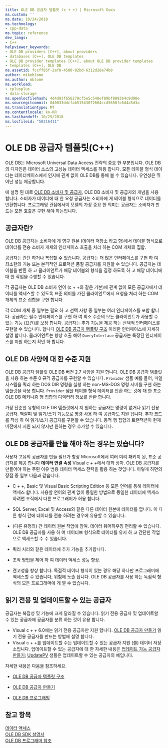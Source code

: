 ```yaml
---
title: OLE DB 공급자 템플릿 (c + +) | Microsoft Docs
ms.custom: ''
ms.date: 10/24/2018
ms.technology:
- cpp-data
ms.topic: reference
dev_langs:
- C++
helpviewer_keywords:
- OLE DB providers [C++], about providers
- databases [C++], OLE DB templates
- OLE DB provider templates [C++], about OLE DB provider templates
- templates [C++], OLE DB
ms.assetid: fccff85f-2af8-4500-82bd-6312d28a74b8
author: mikeblome
ms.author: mblome
ms.workload:
- cplusplus
- data-storage
ms.openlocfilehash: 4d4d93f656279cf5e5c548ef09bf809364c9d90e
ms.sourcegitcommit: 840033ddcfab51543072604ccd5656fc6d4a5d3a
ms.translationtype: MT
ms.contentlocale: ko-KR
ms.lasthandoff: 10/29/2018
ms.locfileid: "50216411"
---
```

# <a name="ole-db-provider-templates-c"></a>OLE DB 공급자 템플릿(C++)

OLE DB는 Microsoft Universal Data Access 전략의 중요 한 부분입니다. OLE DB의 디자인은 데이터 소스의 고성능 데이터 액세스를 허용 합니다. 모든 테이블 형식 데이터는 데이터베이스에서 인지에 관계 없이 OLE DB를 통해 볼 수 있습니다. 유연성은 뛰어난 성능 제공합니다.

에 설명 된 대로 [OLE DB 소비자 및 공급자](../../data/oledb/ole-db-consumers-and-providers.md), OLE DB 소비자 및 공급자의 개념을 사용 합니다. 소비자가 데이터에 대 한 요청 공급자는 소비자에 게 테이블 형식으로 데이터를 반환합니다. 프로그래밍 관점에서이 모델의 가장 중요 한 의미는 공급자는 소비자가 만드는 모든 호출은 구현 해야 하는입니다.

## <a name="what-is-a-provider"></a>공급자란?

OLE DB 공급자는 소비자에 게 영구 원본 (데이터 저장소 라고 함)에서 테이블 형식으로 데이터를 전송 소비자 개체의 인터페이스 호출을 처리 하는 COM 개체의 집합.

공급자는 간단 하거나 복잡할 수 있습니다. 공급자는 더 많은 인터페이스를 구현 하 여 최소한의 기능 또는 본격적인 프로덕션 품질 공급자를 지원할 수 있습니다. 공급자는 테이블을 반환 하 고 클라이언트가 해당 테이블의 형식을 결정 하도록 하 고 해당 데이터에 대 한 작업을 수행할 수 있습니다.

각 공급자는 OLE DB 소비자 언어 (c + +와 같은 기본)에 관계 없이 모든 공급자에서 데이터를 액세스할 수 있도록 표준 의미를 가진 클라이언트에서 요청을 처리 하는 COM 개체의 표준 집합을 구현 합니다.

각 COM 개체 중 일부는 필요 하 고 선택 사항 중 일부는 여러 인터페이스를 포함 합니다. 공급자는 필수 인터페이스를 구현 하 여 최소 수준의 모든 클라이언트가 사용할 수 있는 기능 (요건)를 보장 합니다. 공급자는 추가 기능을 제공 하는 선택적 인터페이스를 구현할 수 있습니다. 합니다 [OLE DB 공급자 템플릿 구조](../../data/oledb/ole-db-provider-template-architecture.md) 이러한 인터페이스에 자세히 설명 합니다. 클라이언트는 항상 호출 해야 `QueryInterface` 공급자는 특정된 인터페이스를 지원 하는지 확인 하 합니다.

## <a name="ole-db-specification-level-support"></a>OLE DB 사양에 대 한 수준 지원

OLE DB 공급자 템플릿 OLE DB 버전 2.7 사양을 지원 합니다. OLE DB 공급자 템플릿을 사용 하는 수준 0 규격 공급자를 구현할 수 있습니다. `Provider` 샘플 예를 들어, 파일 시스템을 쿼리 하는 DOS DIR 명령을 실행 하는 non-MS-DOS 명령 서버를 구현 하는 템플릿을 사용 합니다. `Provider` 샘플 테이블 형식 데이터를 반환 하는 것에 대 한 표준 OLE DB 메커니즘 행 집합의 디렉터리 정보를 반환 합니다.

가장 단순한 유형의 OLE DB 템플릿에서 지 원하는 공급자는 명령이 없거나 읽기 전용 공급자. 책갈피 및 읽기/쓰기 기능으로 명령 사용 하 여 공급자도 지원 됩니다. 추가 코드를 작성 하 여 읽기/쓰기 공급자를 구현할 수 있습니다. 동적 행 집합과 트랜잭션이 현재 버전에서 지원 되지 않지만 원하는 경우 추가할 수 있습니다.

## <a name="when-do-you-need-to-create-an-ole-db-provider"></a>OLE DB 공급자를 만들 해야 하는 경우는 있습니다?

사용자 고유의 공급자를 만들 필요가 항상 Microsoft에서 여러 미리 패키지 된, 표준 공급자를 제공 합니다 **데이터 연결 속성** Visual c + +에서 대화 상자. OLE DB 공급자를 만들어야 하는 주된 이유 범용 데이터 액세스 전략을 활용 하는 것입니다. 이렇게 하면의 장점 중 일부 다음과 같습니다.

- C + +, Basic 및 Visual Basic Scripting Edition 등 모든 언어를 통해 데이터에 액세스 합니다. 사용할 언어의 관계 없이 동일한 방법으로 동일한 데이터에 액세스 하려면 조직에서 다른 프로그래머가 허용 합니다.

- SQL Server, Excel 및 Access와 같은 다른 데이터 원본에 데이터를 엽니다. 이 다른 형식 간에 데이터를 전송 하려는 경우에 유용할 수 있습니다.

- (다른 유형의) 간 데이터 원본 작업에 참여. 데이터 웨어하우징 편리할 수 있습니다. OLE DB 공급자를 사용 하 여 네이티브 형식으로 데이터를 유지 하 고 간단한 작업으로 액세스할 수 수 있습니다.

- 쿼리 처리와 같은 데이터에 추가 기능을 추가합니다.

- 조작 방법을 제어 하 여 데이터 액세스 성능 향상.

- 견고성을 향상 합니다. 독점적 데이터 형식이 있는 경우 해당 하나만 프로그래머에 액세스할 수 있습니다, 위험에 노출 됩니다. OLE DB 공급자를 사용 하는 독점적 형식의 모든 프로그래머에 게 열 수 있습니다.

## <a name="read-only-and-updatable-providers"></a>읽기 전용 및 업데이트할 수 있는 공급자

공급자는 복잡성 및 기능에 크게 달라질 수 있습니다. 읽기 전용 공급자 및 업데이트할 수 있는 공급자에 공급자를 분류 하는 것이 유용 합니다.

- Visual c + + 6.0에는 읽기 전용 공급자만 지원 합니다. [OLE DB 공급자 만들기](../../data/oledb/creating-an-ole-db-provider.md) 읽기 전용 공급자를 만드는 방법에 설명 합니다.
- Visual c + +를 업데이트할 수는 업데이트할 수 있는 공급자 지원 (쓸) 데이터 저장소입니다. 업데이트할 수 있는 공급자에 대 한 자세한 내용은 [업데이트 가능 공급자 만들기](../../data/oledb/creating-an-updatable-provider.md); [UpdatePV](https://github.com/Microsoft/VCSamples/tree/master/VC2010Samples/ATL/OLEDB/Provider/UPDATEPV) 샘플은 업데이트할 수 있는 공급자의 예입니다.

자세한 내용은 다음을 참조하세요.

- [OLE DB 공급자 템플릿 구조](../../data/oledb/ole-db-provider-template-architecture.md)

- [OLE DB 공급자 만들기](../../data/oledb/creating-an-ole-db-provider.md)

- [OLE DB 프로그래밍](../../data/oledb/ole-db-programming.md)

## <a name="see-also"></a>참고 항목

[데이터 액세스](../data-access-in-cpp.md)<br/>
[OLE DB SDK 설명서](/previous-versions/windows/desktop/ms722784)<br/>
[OLE DB 프로그래머 참조](/previous-versions/windows/desktop/ms713643)<br/>
